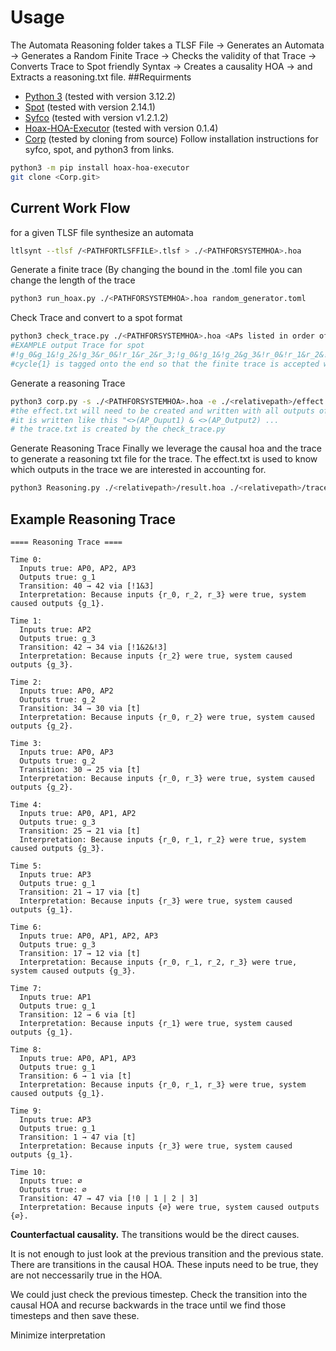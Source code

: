 # Usage
The Automata Reasoning folder takes a TLSF File -> Generates an Automata -> Generates a Random Finite Trace -> Checks the validity of that Trace ->
Converts Trace to Spot friendly Syntax -> Creates a causality HOA -> and Extracts a reasoning.txt file.
##Requirments
- [Python 3](https://www.python.org/) (tested with version 3.12.2)
- [Spot](https://spot.lre.epita.fr/) (tested with version 2.14.1)
- [Syfco](https://github.com/reactive-systems/syfco) (tested with version v1.2.1.2)
- [Hoax-HOA-Executor](https://github.com/lou1306/hoax) (tested with version 0.1.4)
- [Corp](https://github.com/reactive-systems/corp/tree/main) (tested by cloning from source)
Follow installation instructions for syfco, spot, and python3 from links.
```bash
python3 -m pip install hoax-hoa-executor
git clone <Corp.git>
```
## Current Work Flow
for a given TLSF file synthesize an automata
```bash
ltlsynt --tlsf /<PATHFORTLSFFILE>.tlsf > ./<PATHFORSYSTEMHOA>.hoa
```
Generate a finite trace (By changing the bound in the .toml file you can change the length of the trace
```bash
python3 run_hoax.py ./<PATHFORSYSTEMHOA>.hoa random_generator.toml
```
Check Trace and convert to a spot format
```bash
python3 check_trace.py ./<PATHFORSYSTEMHOA>.hoa <APs listed in order of appearance in hoa seperated by spaces>
#EXAMPLE output Trace for spot
#!g_0&g_1&!g_2&!g_3&r_0&!r_1&r_2&r_3;!g_0&!g_1&!g_2&g_3&!r_0&!r_1&r_2&!r_3;cycle{1}
#cycle{1} is tagged onto the end so that the finite trace is accepted with buchi automata
```
Generate a reasoning Trace
```bash
python3 corp.py -s ./<PATHFORSYSTEMHOA>.hoa -e ./<relativepath>/effect.txt -t ./<relativepath>/trace.txt -o ./<relativepath>/result.hoa
#the effect.txt will need to be created and written with all outputs of the system
#it is written like this "<>(AP_Ouput1) & <>(AP_Output2) ...
# the trace.txt is created by the check_trace.py
```
Generate Reasoning Trace
Finally we leverage the causal hoa and the trace to generate a reasoning txt file for the trace. The effect.txt is used to know which outputs in the trace we are interested in accounting for.
```bash
python3 Reasoning.py ./<relativepath>/result.hoa ./<relativepath>/trace.txt ./<relativepath>/effect.txt
```
## Example Reasoning Trace
```
==== Reasoning Trace ====

Time 0:
  Inputs true: AP0, AP2, AP3
  Outputs true: g_1
  Transition: 40 → 42 via [!1&3]
  Interpretation: Because inputs {r_0, r_2, r_3} were true, system caused outputs {g_1}.

Time 1:
  Inputs true: AP2
  Outputs true: g_3
  Transition: 42 → 34 via [!1&2&!3]
  Interpretation: Because inputs {r_2} were true, system caused outputs {g_3}.

Time 2:
  Inputs true: AP0, AP2
  Outputs true: g_2
  Transition: 34 → 30 via [t]
  Interpretation: Because inputs {r_0, r_2} were true, system caused outputs {g_2}.

Time 3:
  Inputs true: AP0, AP3
  Outputs true: g_2
  Transition: 30 → 25 via [t]
  Interpretation: Because inputs {r_0, r_3} were true, system caused outputs {g_2}.

Time 4:
  Inputs true: AP0, AP1, AP2
  Outputs true: g_3
  Transition: 25 → 21 via [t]
  Interpretation: Because inputs {r_0, r_1, r_2} were true, system caused outputs {g_3}.

Time 5:
  Inputs true: AP3
  Outputs true: g_1
  Transition: 21 → 17 via [t]
  Interpretation: Because inputs {r_3} were true, system caused outputs {g_1}.

Time 6:
  Inputs true: AP0, AP1, AP2, AP3
  Outputs true: g_3
  Transition: 17 → 12 via [t]
  Interpretation: Because inputs {r_0, r_1, r_2, r_3} were true, system caused outputs {g_3}.

Time 7:
  Inputs true: AP1
  Outputs true: g_1
  Transition: 12 → 6 via [t]
  Interpretation: Because inputs {r_1} were true, system caused outputs {g_1}.

Time 8:
  Inputs true: AP0, AP1, AP3
  Outputs true: g_1
  Transition: 6 → 1 via [t]
  Interpretation: Because inputs {r_0, r_1, r_3} were true, system caused outputs {g_1}.

Time 9:
  Inputs true: AP3
  Outputs true: g_1
  Transition: 1 → 47 via [t]
  Interpretation: Because inputs {r_3} were true, system caused outputs {g_1}.

Time 10:
  Inputs true: ∅
  Outputs true: ∅
  Transition: 47 → 47 via [!0 | 1 | 2 | 3]
  Interpretation: Because inputs {∅} were true, system caused outputs {∅}.
```

**Counterfactual causality.** The transitions would be the direct causes. 

It is not enough to just look at the previous transition and the previous state. 
There are transitions in the causal HOA. These inputs need to be true, they are not neccessarily true in the HOA.

We could just check the previous timestep. Check the transition into the causal HOA and recurse backwards in the trace until we find those timesteps and then save these. 

Minimize interpretation 